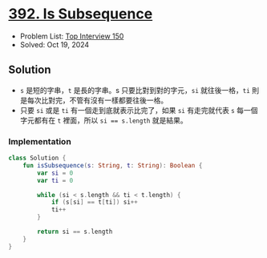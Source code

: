 # [392. Is Subsequence](https://leetcode.com/problems/is-subsequence/)

- Problem List: [Top Interview 150](https://leetcode.com/studyplan/top-interview-150/)
- Solved: Oct 19, 2024

## Solution

- `s` 是短的字串，`t` 是長的字串。s 只要比對到對的字元，`si` 就往後一格，`ti` 則是每次比對完，不管有沒有一樣都要往後一格。
- 只要 `si` 或是 `ti` 有一個走到底就表示比完了，如果 `si` 有走完就代表 `s` 每一個字元都有在 `t` 裡面，所以 `si == s.length` 就是結果。

### Implementation

```kotlin
class Solution {
    fun isSubsequence(s: String, t: String): Boolean {
        var si = 0
        var ti = 0

        while (si < s.length && ti < t.length) {
            if (s[si] == t[ti]) si++
            ti++
        }

        return si == s.length
    }
}
```
